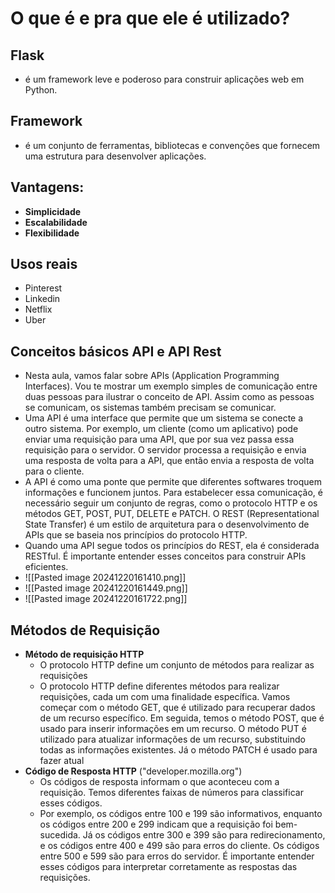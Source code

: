 # O que é e pra que ele é utilizado?
## Flask
- é um framework leve e poderoso para construir aplicações web em Python.
## Framework
- é um conjunto de ferramentas, bibliotecas e convenções que fornecem uma estrutura para desenvolver aplicações.
## Vantagens:
- **Simplicidade**
- **Escalabilidade**
- **Flexibilidade**
## Usos reais
- Pinterest
- Linkedin
- Netflix 
- Uber
## Conceitos básicos API e API Rest
- Nesta aula, vamos falar sobre APIs (Application Programming Interfaces). Vou te mostrar um exemplo simples de comunicação entre duas pessoas para ilustrar o conceito de API. Assim como as pessoas se comunicam, os sistemas também precisam se comunicar. 
- Uma API é uma interface que permite que um sistema se conecte a outro sistema. Por exemplo, um cliente (como um aplicativo) pode enviar uma requisição para uma API, que por sua vez passa essa requisição para o servidor. O servidor processa a requisição e envia uma resposta de volta para a API, que então envia a resposta de volta para o cliente. 
- A API é como uma ponte que permite que diferentes softwares troquem informações e funcionem juntos. Para estabelecer essa comunicação, é necessário seguir um conjunto de regras, como o protocolo HTTP e os métodos GET, POST, PUT, DELETE e PATCH. O REST (Representational State Transfer) é um estilo de arquitetura para o desenvolvimento de APIs que se baseia nos princípios do protocolo HTTP. 
- Quando uma API segue todos os princípios do REST, ela é considerada RESTful. É importante entender esses conceitos para construir APIs eficientes.
- ![[Pasted image 20241220161410.png]]
- ![[Pasted image 20241220161449.png]]
- ![[Pasted image 20241220161722.png]]
## Métodos de Requisição
- **Método de requisição HTTP**
	- O protocolo HTTP define um conjunto de métodos para realizar as requisições 
	- O protocolo HTTP define diferentes métodos para realizar requisições, cada um com uma finalidade específica. Vamos começar com o método GET, que é utilizado para recuperar dados de um recurso específico. Em seguida, temos o método POST, que é usado para inserir informações em um recurso. O método PUT é utilizado para atualizar informações de um recurso, substituindo todas as informações existentes. Já o método PATCH é usado para fazer atual
- **Código de Resposta HTTP** ("developer.mozilla.org")
	- Os códigos de resposta informam o que aconteceu com a requisição. Temos diferentes faixas de números para classificar esses códigos. 
	- Por exemplo, os códigos entre 100 e 199 são informativos, enquanto os códigos entre 200 e 299 indicam que a requisição foi bem-sucedida. Já os códigos entre 300 e 399 são para redirecionamento, e os códigos entre 400 e 499 são para erros do cliente. Os códigos entre 500 e 599 são para erros do servidor. É importante entender esses códigos para interpretar corretamente as respostas das requisições.